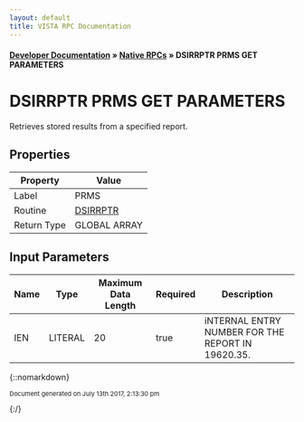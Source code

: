 ```yaml
---
layout: default
title: VISTA RPC Documentation
---
```


#### [Developer Documentation](../index) &#187; [Native RPCs](TableOfContents) &#187; DSIRRPTR PRMS GET PARAMETERS<br/>
# DSIRRPTR PRMS GET PARAMETERS

Retrieves stored results from a specified report.

## Properties

Property | Value
--- | ---
Label | PRMS
Routine | [DSIRRPTR](http://code.osehra.org/dox/Routine_DSIRRPTR_source.html)
Return Type | GLOBAL ARRAY


## Input Parameters

Name | Type | Maximum Data Length | Required | Description
--- | --- | --- | --- | ---
IEN | LITERAL | 20 | true | iNTERNAL ENTRY NUMBER FOR THE REPORT IN 19620.35.



{::nomarkdown} <br/><p style="font-size: 11px">Document generated on July 13th 2017, 2:13:30 pm</p>{:/}